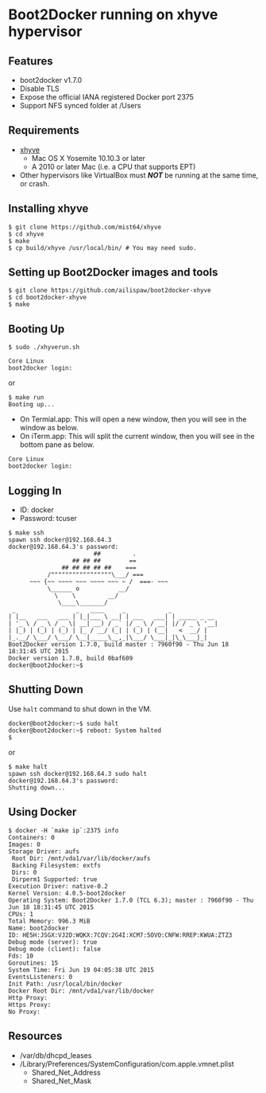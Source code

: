 # Boot2Docker running on xhyve hypervisor

## Features

- boot2docker v1.7.0
- Disable TLS
- Expose the official IANA registered Docker port 2375
- Support NFS synced folder at /Users

## Requirements

- [xhyve](https://github.com/mist64/xhyve)
  - Mac OS X Yosemite 10.10.3 or later
  - A 2010 or later Mac (i.e. a CPU that supports EPT)
- Other hypervisors like VirtualBox must ***NOT*** be running at the same time, or crash.

## Installing xhyve

```
$ git clone https://github.com/mist64/xhyve
$ cd xhyve
$ make
$ cp build/xhyve /usr/local/bin/ # You may need sudo.
```

## Setting up Boot2Docker images and tools

```
$ git clone https://github.com/ailispaw/boot2docker-xhyve
$ cd boot2docker-xhyve
$ make
```

## Booting Up

```
$ sudo ./xhyverun.sh

Core Linux
boot2docker login: 
```

or

```
$ make run
Booting up...
```

- On Termial.app: This will open a new window, then you will see in the window as below.
- On iTerm.app: This will split the current window, then you will see in the bottom pane as below.

```
Core Linux
boot2docker login: 
```

## Logging In

- ID: docker
- Password: tcuser

```
$ make ssh
spawn ssh docker@192.168.64.3
docker@192.168.64.3's password:
                        ##         .
                  ## ## ##        ==
               ## ## ## ## ##    ===
           /"""""""""""""""""\___/ ===
      ~~~ {~~ ~~~~ ~~~ ~~~~ ~~~ ~ /  ===- ~~~
           \______ o           __/
             \    \         __/
              \____\_______/
 _                 _   ____     _            _
| |__   ___   ___ | |_|___ \ __| | ___   ___| | _____ _ __
| '_ \ / _ \ / _ \| __| __) / _` |/ _ \ / __| |/ / _ \ '__|
| |_) | (_) | (_) | |_ / __/ (_| | (_) | (__|   <  __/ |
|_.__/ \___/ \___/ \__|_____\__,_|\___/ \___|_|\_\___|_|
Boot2Docker version 1.7.0, build master : 7960f90 - Thu Jun 18 18:31:45 UTC 2015
Docker version 1.7.0, build 0baf609
docker@boot2docker:~$ 
```

## Shutting Down

Use `halt` command to shut down in the VM.

```
docker@boot2docker:~$ sudo halt
docker@boot2docker:~$ reboot: System halted
$ 
```

or

```
$ make halt
spawn ssh docker@192.168.64.3 sudo halt
docker@192.168.64.3's password:
Shutting down...
```

## Using Docker

```
$ docker -H `make ip`:2375 info
Containers: 0
Images: 0
Storage Driver: aufs
 Root Dir: /mnt/vda1/var/lib/docker/aufs
 Backing Filesystem: extfs
 Dirs: 0
 Dirperm1 Supported: true
Execution Driver: native-0.2
Kernel Version: 4.0.5-boot2docker
Operating System: Boot2Docker 1.7.0 (TCL 6.3); master : 7960f90 - Thu Jun 18 18:31:45 UTC 2015
CPUs: 1
Total Memory: 996.3 MiB
Name: boot2docker
ID: HE5H:JSGX:VJ2D:WQKX:7CQV:2G4I:XCM7:5OVO:CNFW:RREP:KWUA:ZTZ3
Debug mode (server): true
Debug mode (client): false
Fds: 10
Goroutines: 15
System Time: Fri Jun 19 04:05:38 UTC 2015
EventsListeners: 0
Init Path: /usr/local/bin/docker
Docker Root Dir: /mnt/vda1/var/lib/docker
Http Proxy:
Https Proxy:
No Proxy:
```

## Resources

- /var/db/dhcpd_leases
- /Library/Preferences/SystemConfiguration/com.apple.vmnet.plist
  - Shared_Net_Address
  - Shared_Net_Mask
